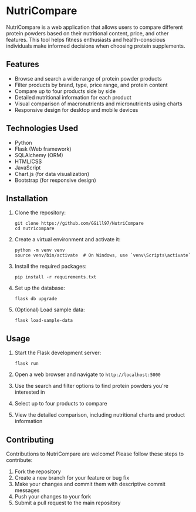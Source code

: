 # NutriCompare

NutriCompare is a web application that allows users to compare different protein powders based on their nutritional content, price, and other features. This tool helps fitness enthusiasts and health-conscious individuals make informed decisions when choosing protein supplements.

## Features

- Browse and search a wide range of protein powder products
- Filter products by brand, type, price range, and protein content
- Compare up to four products side by side
- Detailed nutritional information for each product
- Visual comparison of macronutrients and micronutrients using charts
- Responsive design for desktop and mobile devices

## Technologies Used

- Python
- Flask (Web framework)
- SQLAlchemy (ORM)
- HTML/CSS
- JavaScript
- Chart.js (for data visualization)
- Bootstrap (for responsive design)

## Installation

1. Clone the repository:

   ```
   git clone https://github.com/GGill97/NutriCompare
   cd nutricompare
   ```

2. Create a virtual environment and activate it:

   ```
   python -m venv venv
   source venv/bin/activate  # On Windows, use `venv\Scripts\activate`
   ```

3. Install the required packages:

   ```
   pip install -r requirements.txt
   ```

4. Set up the database:

   ```
   flask db upgrade
   ```

5. (Optional) Load sample data:
   ```
   flask load-sample-data
   ```

## Usage

1. Start the Flask development server:

   ```
   flask run
   ```

2. Open a web browser and navigate to `http://localhost:5000`

3. Use the search and filter options to find protein powders you're interested in

4. Select up to four products to compare

5. View the detailed comparison, including nutritional charts and product information

## Contributing

Contributions to NutriCompare are welcome! Please follow these steps to contribute:

1. Fork the repository
2. Create a new branch for your feature or bug fix
3. Make your changes and commit them with descriptive commit messages
4. Push your changes to your fork
5. Submit a pull request to the main repository
